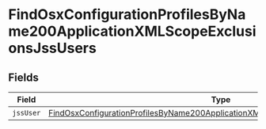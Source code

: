 # FindOsxConfigurationProfilesByName200ApplicationXMLScopeExclusionsJssUsers


## Fields

| Field                                                                                                                                                                                             | Type                                                                                                                                                                                              | Required                                                                                                                                                                                          | Description                                                                                                                                                                                       |
| ------------------------------------------------------------------------------------------------------------------------------------------------------------------------------------------------- | ------------------------------------------------------------------------------------------------------------------------------------------------------------------------------------------------- | ------------------------------------------------------------------------------------------------------------------------------------------------------------------------------------------------- | ------------------------------------------------------------------------------------------------------------------------------------------------------------------------------------------------- |
| `jssUser`                                                                                                                                                                                         | [FindOsxConfigurationProfilesByName200ApplicationXMLScopeExclusionsJssUsersJssUser](../../models/operations/findosxconfigurationprofilesbyname200applicationxmlscopeexclusionsjssusersjssuser.md) | :heavy_minus_sign:                                                                                                                                                                                | N/A                                                                                                                                                                                               |
